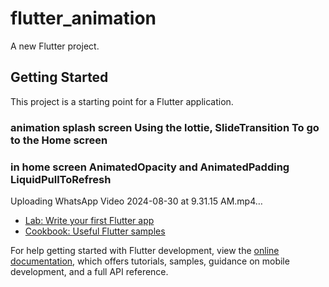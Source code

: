 # flutter_animation

A new Flutter project.

## Getting Started

This project is a starting point for a Flutter application.

### animation splash screen Using the lottie, SlideTransition To go to the Home screen 
### in home screen AnimatedOpacity and AnimatedPadding LiquidPullToRefresh


Uploading WhatsApp Video 2024-08-30 at 9.31.15 AM.mp4…



- [Lab: Write your first Flutter app](https://docs.flutter.dev/get-started/codelab)
- [Cookbook: Useful Flutter samples](https://docs.flutter.dev/cookbook)

For help getting started with Flutter development, view the
[online documentation](https://docs.flutter.dev/), which offers tutorials,
samples, guidance on mobile development, and a full API reference.
